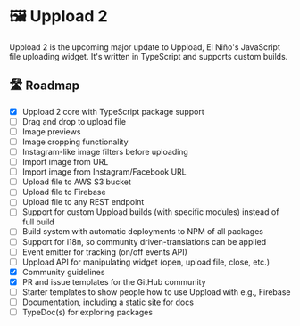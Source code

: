 # 🖼️ Uppload 2

Uppload 2 is the upcoming major update to Uppload, El Niño's JavaScript file uploading widget. It's written in TypeScript and supports custom builds.

## 🛣️ Roadmap

- [x] Uppload 2 core with TypeScript package support
- [ ] Drag and drop to upload file
- [ ] Image previews
- [ ] Image cropping functionality
- [ ] Instagram-like image filters before uploading
- [ ] Import image from URL
- [ ] Import image from Instagram/Facebook URL
- [ ] Upload file to AWS S3 bucket
- [ ] Upload file to Firebase
- [ ] Upload file to any REST endpoint
- [ ] Support for custom Uppload builds (with specific modules) instead of full build
- [ ] Build system with automatic deployments to NPM of all packages
- [ ] Support for i18n, so community driven-translations can be applied
- [ ] Event emitter for tracking (on/off events API)
- [ ] Uppload API for manipulating widget (open, upload file, close, etc.)
- [x] Community guidelines
- [x] PR and issue templates for the GitHub community
- [ ] Starter templates to show people how to use Uppload with e.g., Firebase
- [ ] Documentation, including a static site for docs
- [ ] TypeDoc(s) for exploring packages
